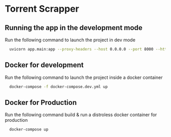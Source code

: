 # Torrent Scrapper
## Running the app in the development mode

Run the following command to launch the project in dev mode 

```bash
  uvicorn app.main:app --proxy-headers --host 0.0.0.0 --port 8000 --http h11 --use-colors --log-level debug --access-log  --reload
```

## Docker for development

Run the following command to launch the project inside a docker container

```bash
  docker-compose -f docker-compose.dev.yml up
```

## Docker for Production

Run the following command build & run a distroless docker container for production

```bash
  docker-compose up
```
